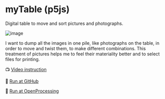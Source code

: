 # myTable (p5js)
Digital table to move and sort pictures and photographs.

![image](https://user-images.githubusercontent.com/38255514/163686352-48eee2bb-16bd-4f2f-b947-eb550d434af4.png)

I want to dump all the images in one pile, like photographs on the table, in order to move and twist them, to make different combinations. This treatment of pictures helps me to feel their materiality better and to select files for printing.

📺 [Video instruction](https://www.youtube.com/watch?v=z9mCGHdq55A)

🚀 [Run at GitHub](https://hayabuzo.github.io/myTable/)

🏓 [Run at OpenProcessing](https://openprocessing.org/sketch/1373815)
